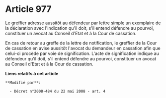 # Article 977

Le greffier adresse aussitôt au défendeur par lettre simple un exemplaire de la déclaration avec l'indication qu'il doit,
s'il entend défendre au pourvoi, constituer un avocat au Conseil d'Etat et à la Cour de cassation. 

En cas de retour au greffe de la lettre de notification, le greffier de la Cour de cassation en avise aussitôt l'avocat du
demandeur en cassation afin que celui-ci procède par voie de signification. L'acte de signification indique au défendeur
qu'il doit, s'il entend défendre au pourvoi, constituer un avocat au Conseil d'Etat et à la Cour de cassation.

**Liens relatifs à cet article**

	**Modifié par**:

	  - Décret n°2008-484 du 22 mai 2008 - art. 4
